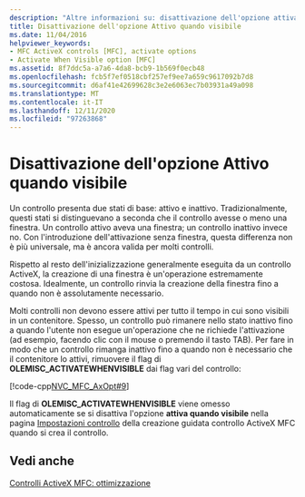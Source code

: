 ```yaml
---
description: "Altre informazioni su: disattivazione dell'opzione attiva quando visibile"
title: Disattivazione dell'opzione Attivo quando visibile
ms.date: 11/04/2016
helpviewer_keywords:
- MFC ActiveX controls [MFC], activate options
- Activate When Visible option [MFC]
ms.assetid: 8f7ddc5a-a7a6-4da8-bcb9-1b569f0ecb48
ms.openlocfilehash: fcb5f7ef0518cbf257ef9ee7a659c9617092b7d8
ms.sourcegitcommit: d6af41e42699628c3e2e6063ec7b03931a49a098
ms.translationtype: MT
ms.contentlocale: it-IT
ms.lasthandoff: 12/11/2020
ms.locfileid: "97263868"
---
```

# <a name="turning-off-the-activate-when-visible-option"></a>Disattivazione dell'opzione Attivo quando visibile

Un controllo presenta due stati di base: attivo e inattivo. Tradizionalmente, questi stati si distinguevano a seconda che il controllo avesse o meno una finestra. Un controllo attivo aveva una finestra; un controllo inattivo invece no. Con l'introduzione dell'attivazione senza finestra, questa differenza non è più universale, ma è ancora valida per molti controlli.

Rispetto al resto dell'inizializzazione generalmente eseguita da un controllo ActiveX, la creazione di una finestra è un'operazione estremamente costosa. Idealmente, un controllo rinvia la creazione della finestra fino a quando non è assolutamente necessario.

Molti controlli non devono essere attivi per tutto il tempo in cui sono visibili in un contenitore. Spesso, un controllo può rimanere nello stato inattivo fino a quando l'utente non esegue un'operazione che ne richiede l'attivazione (ad esempio, facendo clic con il mouse o premendo il tasto TAB). Per fare in modo che un controllo rimanga inattivo fino a quando non è necessario che il contenitore lo attivi, rimuovere il flag di **OLEMISC_ACTIVATEWHENVISIBLE** dai flag vari del controllo:

[!code-cpp[NVC_MFC_AxOpt#9](../mfc/codesnippet/cpp/turning-off-the-activate-when-visible-option_1.cpp)]

Il flag di **OLEMISC_ACTIVATEWHENVISIBLE** viene omesso automaticamente se si disattiva l'opzione **attiva quando visibile** nella pagina [Impostazioni controllo](../mfc/reference/control-settings-mfc-activex-control-wizard.md) della creazione guidata controllo ActiveX MFC quando si crea il controllo.

## <a name="see-also"></a>Vedi anche

[Controlli ActiveX MFC: ottimizzazione](../mfc/mfc-activex-controls-optimization.md)
